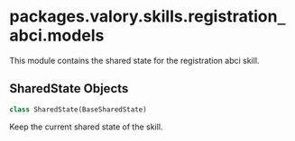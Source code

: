 <a name="packages.valory.skills.registration_abci.models"></a>
# packages.valory.skills.registration`_`abci.models

This module contains the shared state for the registration abci skill.

<a name="packages.valory.skills.registration_abci.models.SharedState"></a>
## SharedState Objects

```python
class SharedState(BaseSharedState)
```

Keep the current shared state of the skill.

